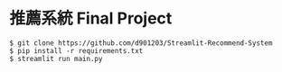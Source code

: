 # 推薦系統 Final Project

```
$ git clone https://github.com/d901203/Streamlit-Recommend-System
$ pip install -r requirements.txt
$ streamlit run main.py
```